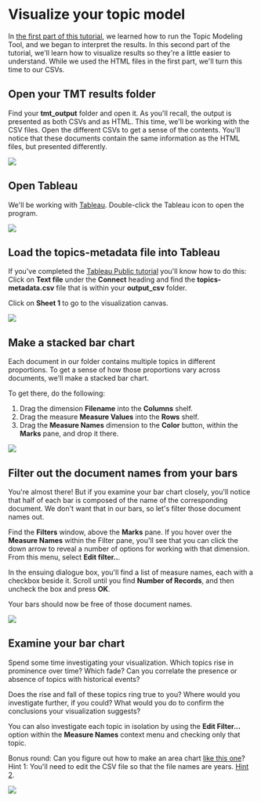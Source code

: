 # Visualize your topic model

In [the first part of this tutorial](https://github.com/kfitz/tmt_get_started/blob/master/messing-around-with-the-topic-modeling-tool.md), we learned how to run the Topic Modeling Tool, and we began to interpret the results. In this second part of the tutorial, we'll learn how to visualize results so they're a little easier to understand. While we used the HTML files in the first part, we'll turn this time to our CSVs.

## Open your TMT results folder

Find your **tmt_output** folder and open it. As you'll recall, the output is presented as both CSVs and as HTML. This time, we'll be working with the CSV files. Open the different CSVs to get a sense of the contents. You'll notice that these documents contain the same information as the HTML files, but presented differently.

![][1]

[1]: images/visualize-your-topic-model/open-your-tmt-results-folder.png

## Open Tableau

We'll be working with [Tableau](https://public.tableau.com/en-us/s/). Double-click the Tableau icon to open the program.

![][2]

[2]: images/visualize-your-topic-model/open-tableau.png

## Load the topics-metadata file into Tableau

If you've completed the [Tableau Public tutorial](https://github.com/miriamposner/get-started-with-tableau/blob/master/getting-started-with-tableau-public.md) you'll know how to do this: Click on **Text file** under the **Connect** heading and find the **topics-metadata.csv** file that is within your **output_csv** folder.

Click on **Sheet 1** to go to the visualization canvas.

![][3]

[3]: images/visualize-your-topic-model/load-the-topics-metadata-file-into-tableau.png

## Make a stacked bar chart

Each document in our folder contains multiple topics in different proportions. To get a sense of how those proportions vary across documents, we'll make a stacked bar chart.

To get there, do the following:

1. Drag the dimension **Filename** into the **Columns** shelf.
1. Drag the measure **Measure Values** into the **Rows** shelf.
1. Drag the **Measure Names** dimension to the **Color** button, within the **Marks** pane, and drop it there.

![][4]

[4]: images/visualize-your-topic-model/make-a-stacked-bar-chart.png

## Filter out the document names from your bars

You're almost there! But if you examine your bar chart closely, you'll notice that half of each bar is composed of the name of the corresponding document. We don't want that in our bars, so let's filter those document names out.

Find the **Filters** window, above the **Marks** pane. If you hover over the **Measure Names** within the Filter pane, you'll see that you can click the down arrow to reveal a number of options for working with that dimension. From this menu, select **Edit filter..**.

In the ensuing dialogue box, you'll find a list of measure names, each with a checkbox beside it. Scroll until you find **Number of Records**, and then uncheck the box and press **OK**.

Your bars should now be free of those document names.

![][5]

[5]: images/visualize-your-topic-model/filter-out-the-document-names-from-your-bars.png

## Examine your bar chart

Spend some time investigating your visualization. Which topics rise in prominence over time? Which fade? Can you correlate the presence or absence of topics with historical events?

Does the rise and fall of these topics ring true to you? Where would you investigate further, if you could? What would you do to confirm the conclusions your visualization suggests?

You can also investigate each topic in isolation by using the **Edit Filter...** option within the **Measure Names** context menu and checking only that topic.

Bonus round: Can you figure out how to make an area chart [like this one](https://public.tableau.com/views/inaugural_speeches_area_graph/Sheet1?:embed=y&:display_count=yes&publish=yes)? Hint 1: You'll need to edit the CSV file so that the file names are years. [Hint 2](https://onlinehelp.tableau.com/current/pro/desktop/en-us/qs_area_charts.htm).

![][6]

[6]: images/visualize-your-topic-model/examine-your-bar-chart.png
